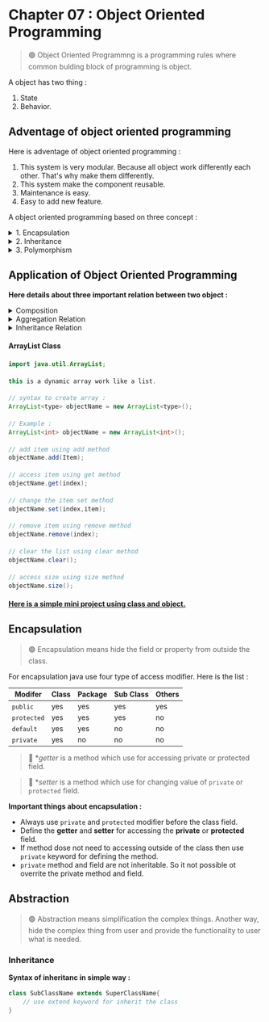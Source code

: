 Chapter 07 : Object Oriented Programming
========================================

> 🟢 Object Oriented Programmng is a programming rules where common bulding block of programming is object.

A object has two thing : 
1. State
2. Behavior.

## Adventage of object oriented programming
Here is adventage of object oriented programming : 

1. This system is very modular. Because all object work differently each other. That's why make them differently.
2. This system make the component reusable.
3. Maintenance is easy.
4. Easy to add new feature.

A object oriented programming based on three concept : 
<details>
<summary>1. Encapsulation</summary>
This way object hide the property or data and method from outside.
</details>

<details>
<summary>2. Inheritance </summary>
This way a class inherit the others class method and feilds.
</details>

<details>
<summary>3. Polymorphism </summary>
A object can various form in different time by polymorphism.
</details>

## Application of Object Oriented Programming

**Here details about three important relation between two object :**

<details>
<summary>Composition</summary>

Think about two object `a` and `b`. If `a` is a independed object where `b` is depened on `a`. This type of relation called composition.

<br />

![Composition Relation](./asset/Composition_Relation.png)
</details>

<details>
<summary>Aggregation Relation</summary>

Think about two object `a` and `b`, `a` and `b` are depended. `b` can be relation with one or more `a` type of object. This type of relation called aggregation relation.

![Aggregation Relation](./asset/Aggregation_Relation.png)

</details>

<details>
<summary>Inheritance Relation </summary>

If a object inherit some feature from another object, this type of relation called inheritance.

</details>

#### ArrayList Class
```java
import java.util.ArrayList;

this is a dynamic array work like a list.

// syntax to create array : 
ArrayList<type> objectName = new ArrayList<type>();

// Example : 
ArrayList<int> objectName = new ArrayList<int>();

// add item using add method
objectName.add(Item);

// access item using get method
objectName.get(index);

// change the item set method
objectName.set(index,item);

// remove item using remove method
objectName.remove(index);

// clear the list using clear method
objectName.clear();

// access size using size method
objectName.size();
```

#### [Here is a simple mini project using class and object.](./shopingProgram/Demo.java)


## Encapsulation

> 🟢 Encapsulation means hide the field or property from outside the class.



For encapsulation java use four type of access modifier. Here is the list : 

| Modifer      |  Class    | Package    | Sub Class | Others |
|--------------|-----------|------------|-----------|--------|
| `public`     | yes       | yes        | yes       | yes    |
| `protected`  | yes       | yes        | yes       | no     |
| `default`    | yes       | yes        | no        | no     |
| `private`    | yes       | no         | no        | no     |      


> 🔵 **getter* is a method which use for accessing private or protected field.

> 🔵 **setter* is a method which use for changing value of `private` or `protected` field.

**Important things about encapsulation :**

- Always use `private` and `protected` modifier before the class field.
- Define the **getter** and **setter** for accessing the **private** or **protected** field.
- If method dose not need to accessing outside of the class then use `private` keyword for defining the method.
- `private` method and field are not inheritable. So it not possible ot overrite the private method and field.


## Abstraction

> 🟢 Abstraction means simplification the complex things. Another way, hide the complex thing from user and provide the functionality to user what is needed.

### Inheritance

**Syntax of inheritanc in simple way :**
```java
class SubClassName extends SuperClassName{
    // use extend keyword for inherit the class
}
```
